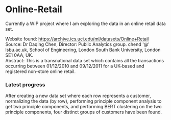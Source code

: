 # Online-Retail

Currently a WIP project where I am exploring the data in an online retail data set.  

Website found: https://archive.ics.uci.edu/ml/datasets/Online+Retail  
Source: Dr Daqing Chen, Director: Public Analytics group. chend '@' lsbu.ac.uk, School of Engineering, London South Bank University, London SE1 0AA, UK.  
Abstract: This is a transnational data set which contains all the transactions occurring between 01/12/2010 and 09/12/2011 for a UK-based and registered non-store online retail.  

### Latest progress  

After creating a new data set where each row represents a customer, normalizing the data (by row), performing principle component analysis to get two principle components, and performing BERT clustering on the two principle components, four distinct groups of customers have been found.
